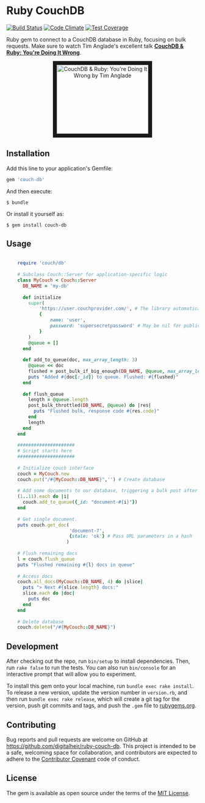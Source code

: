 # Ruby CouchDB
[![Build Status](https://travis-ci.org/digitalheir/ruby-couch-db.svg)](https://travis-ci.org/digitalheir/ruby-couch-db)
[![Code Climate](https://codeclimate.com/repos/557eed7de30ba02ffe010520/badges/11baa9055d509aedf45d/gpa.svg)](https://codeclimate.com/repos/557eed7de30ba02ffe010520/feed)
[![Test Coverage](https://codeclimate.com/repos/557eed7de30ba02ffe010520/badges/11baa9055d509aedf45d/coverage.svg)](https://codeclimate.com/repos/557eed7de30ba02ffe010520/coverage)

Ruby gem to connect to a CouchDB database in Ruby, focusing on bulk requests. Make sure to watch Tim Anglade's excellent talk **[CouchDB & Ruby: You're Doing It Wrong](https://www.youtube.com/watch?v=zEMfvCqVL4E)**.
 
<center>
<a href="http://www.youtube.com/watch?feature=player_embedded&v=zEMfvCqVL4E
" target="_blank"><img src="https://img.youtube.com/vi/zEMfvCqVL4E/0.jpg" 
alt="CouchDB & Ruby: You're Doing It Wrong by Tim Anglade" width="240" height="180" border="10" /></a>
</center>

## Installation

Add this line to your application's Gemfile:

```ruby
gem 'couch-db'
```

And then execute:

    $ bundle

Or install it yourself as:

    $ gem install couch-db

## Usage

```ruby

    require 'couch/db'
    
    # Subclass Couch::Server for application-specific logic
    class MyCouch < Couch::Server
      DB_NAME = 'my-db'
    
      def initialize
        super(
            'https://user.couchprovider.com/', # The library automatically detects whether to use SSL
            {
                name: 'user',
                password: 'supersecretpassword' # May be nil for public databases 
            }
        )
        @queue = []
      end
  
      def add_to_queue(doc, max_array_length: 3)
        @queue << doc
        flushed = post_bulk_if_big_enough(DB_NAME, @queue, max_array_length: max_array_length)
        puts "Added #{doc[:_id]} to queue. Flushed: #{flushed}"
      end
    
      def flush_queue
        length = @queue.length
        post_bulk_throttled(DB_NAME, @queue) do |res|
          puts "Flushed bulk, response code #{res.code}"
        end
        length
      end
    end
    
    #####################
    # Script starts here 
    #####################
    
    # Initialize couch interface
    couch = MyCouch.new
    couch.put("/#{MyCouch::DB_NAME}",'') # Create database
    
    # Add some documents to our database, triggering a bulk post after every 3 docs
    (1..11).each do |i|
      couch.add_to_queue({_id: "document-#{i}"})
    end
    
    # Get single document. 
    puts couch.get_doc(
                       'document-7', 
                       {stale: 'ok'} # Pass URL parameters in a hash
                      )
    
    # Flush remaining docs
    l = couch.flush_queue
    puts "Flushed remaining #{l} docs in queue"
    
    # Access docs
    couch.all_docs(MyCouch::DB_NAME, 4) do |slice|
      puts "> Next #{slice.length} docs:"
      slice.each do |doc|
        puts doc
      end
    end 
    
    # Delete database
    couch.delete("/#{MyCouch::DB_NAME}") 

```

## Development

After checking out the repo, run `bin/setup` to install dependencies. Then, run `rake false` to run the tests. You can also run `bin/console` for an interactive prompt that will allow you to experiment.

To install this gem onto your local machine, run `bundle exec rake install`. To release a new version, update the version number in `version.rb`, and then run `bundle exec rake release`, which will create a git tag for the version, push git commits and tags, and push the `.gem` file to [rubygems.org](https://rubygems.org).

## Contributing

Bug reports and pull requests are welcome on GitHub at https://github.com/digitalheir/ruby-couch-db. This project is intended to be a safe, welcoming space for collaboration, and contributors are expected to adhere to the [Contributor Covenant](contributor-covenant.org) code of conduct.


## License

The gem is available as open source under the terms of the [MIT License](http://opensource.org/licenses/MIT).


